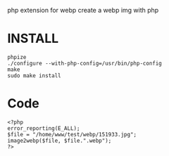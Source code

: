  php extension for webp
 create a webp img with php

INSTALL
====

    phpize
    ./configure --with-php-config=/usr/bin/php-config
    make
    sudo make install

Code
====

    <?php
    error_reporting(E_ALL);
    $file = "/home/www/test/webp/151933.jpg";
    image2webp($file, $file.".webp");
    ?>
    

